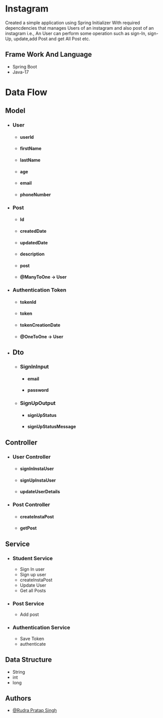 # Instagram 
Created a simple application using Spring Initializer With required depencdencies that manages Users of an instagram and also post of an  instagram i.e., An User can perform some operation such as sign-In, sign-Up, update,add Post and get All Post etc.

## Frame Work And Language
* Spring Boot 
* Java-17

# Data Flow 
 ## Model
   * ### User
        * #### userId
        * #### firstName
        * #### lastName
        * #### age
        * #### email
        * #### phoneNumber
   * ### Post
        * #### Id
        * #### createdDate
        * #### updatedDate
        * #### description
        * #### post
        * #### @ManyToOne -> User 
   * ### Authentication Token
        * #### tokenId
        * #### token
        * #### tokenCreationDate
        * #### @OneToOne -> User 
 * ## Dto
   * ### SignInInput 
     * #### email
     * #### password
   * ### SignUpOutput  
     * #### signUpStatus
     * #### signUpStatusMessage  
                
## Controller
  * ### User Controller
    * #### signInInstaUser
    * #### signUpInstaUser
    * #### updateUserDetails
  * ### Post Controller
    * #### createInstaPost
    * #### getPost
  
## Service 
  * ### Student Service
    * Sign In user
    * Sign up user 
    * createInstaPost
    * Update User
    * Get all Posts 
 * ### Post Service
   * Add post
 * ### Authentication Service
   * Save Token
   * authenticate 
## Data Structure
* String
* int
* long 

## Authors

- [@Rudra Pratap Singh](https://github.com/rudrapratapsingh2000)

